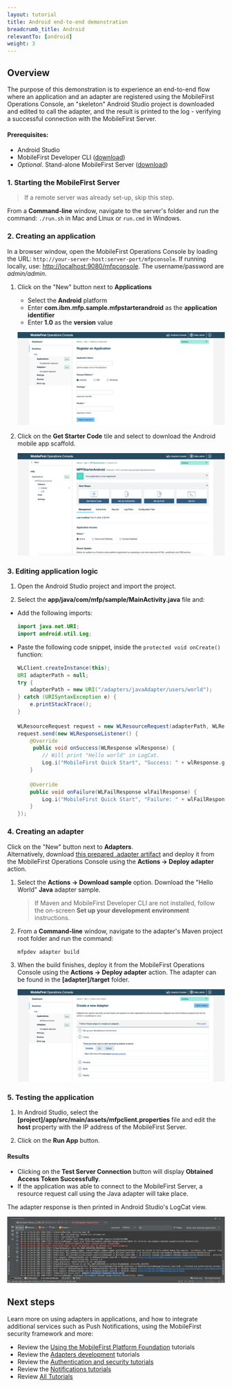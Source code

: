 ```yaml
---
layout: tutorial
title: Android end-to-end demonstration
breadcrumb_title: Android
relevantTo: [android]
weight: 3
---
```

## Overview
The purpose of this demonstration is to experience an end-to-end flow where an application and an adapter are registered using the MobileFirst Operations Console, an "skeleton" Android Studio project is downloaded and edited to call the adapter, and the result is printed to the log - verifying a successful connection with the MobileFirst Server.

#### Prerequisites:

* Android Studio
* MobileFirst Developer CLI ([download]({{site.baseurl}}/downloads))
* *Optional*. Stand-alone MobileFirst Server ([download]({{site.baseurl}}/downloads))

### 1. Starting the MobileFirst Server

> If a remote server was already set-up, skip this step.

From a **Command-line** window, navigate to the server's folder and run the command: `./run.sh` in Mac and Linux or `run.cmd` in Windows.

### 2. Creating an application

In a browser window, open the MobileFirst Operations Console by loading the URL: `http://your-server-host:server-port/mfpconsole`. If running locally, use: [http://localhost:9080/mfpconsole](http://localhost:9080/mfpconsole). The username/password are *admin/admin*.
 
1. Click on the "New" button next to **Applications**
    * Select the **Android** platform
    * Enter **com.ibm.mfp.sample.mfpstarterandroid** as the **application identifier**
    * Enter **1.0** as the **version** value

    ![Image of selecting platform, and providing an identifier and version](register-an-application-android.png)
 
2. Click on the **Get Starter Code** tile and select to download the Android mobile app scaffold.

    ![Image of downloading a sample application](download-starter-code-android.png)

### 3. Editing application logic

1. Open the Android Studio project and import the project.

2. Select the **app/java/com/mfp/sample/MainActivity.java** file and:

* Add the following imports:

    ```java
    import java.net.URI;
    import android.util.Log;
    ```
    
* Paste the following code snippet, inside the `protected void onCreate()` function:

    ```java
    WLClient.createInstance(this);
    URI adapterPath = null;
    try {
        adapterPath = new URI("/adapters/javaAdapter/users/world");
    } catch (URISyntaxException e) {
        e.printStackTrace();
    }
    
    WLResourceRequest request = new WLResourceRequest(adapterPath, WLResourceRequest.GET);
    request.send(new WLResponseListener() {
        @Override
         public void onSuccess(WLResponse wlResponse) {
            // Will print "Hello world" in LogCat.
            Log.i("MobileFirst Quick Start", "Success: " + wlResponse.getResponseText());
        }

        @Override
        public void onFailure(WLFailResponse wlFailResponse) {
            Log.i("MobileFirst Quick Start", "Failure: " + wlFailResponse.getErrorMsg());
        }
    });
    ```

### 4. Creating an adapter
Click on the "New" button next to **Adapters**.  
Alternatively, download [this prepared .adapter artifact](../javaAdapter.adapter) and deploy it from the MobileFirst Operations Console using the **Actions → Deploy adapter** action.
        
1. Select the **Actions → Download sample** option. Download the "Hello World" **Java** adapter sample.

    > If Maven and MobileFirst Developer CLI are not installed, follow the on-screen **Set up your development environment** instructions.

2. From a **Command-line** window, navigate to the adapter's Maven project root folder and run the command:

    ```bash
    mfpdev adapter build
    ```

3. When the build finishes, deploy it from the MobileFirst Operations Console using the **Actions → Deploy adapter** action. The adapter can be found in the **[adapter]/target** folder.
    
    ![Image of create an adapter](create-an-adapter.png)

### 5. Testing the application

1. In Android Studio, select the **[project]/app/src/main/assets/mfpclient.properties** file and edit the **host** property with the IP address of the MobileFirst Server.

2. Click on the **Run App** button.  

#### Results
* Clicking on the **Test Server Connection** button will display **Obtained Access Token Successfully**.
* If the application was able to connect to the MobileFirst Server, a resource request call using the Java adapter will take place.

The adapter response is then printed in Android Studio's LogCat view.

![Image of application that successfully called a resource from the MobileFirst Server](success_response.png)

## Next steps
Learn more on using adapters in applications, and how to integrate additional services such as Push Notifications, using the MobileFirst security framework and more:

- Review the [Using the MobileFirst Platform Foundation](../../using-the-mfpf-sdk/) tutorials
- Review the [Adapters development](../../adapters/) tutorials
- Review the [Authentication and security tutorials](../../authentication-and-security/)
- Review the [Notifications tutorials](../../notifications/)
- Review [All Tutorials](../../all-tutorials)
